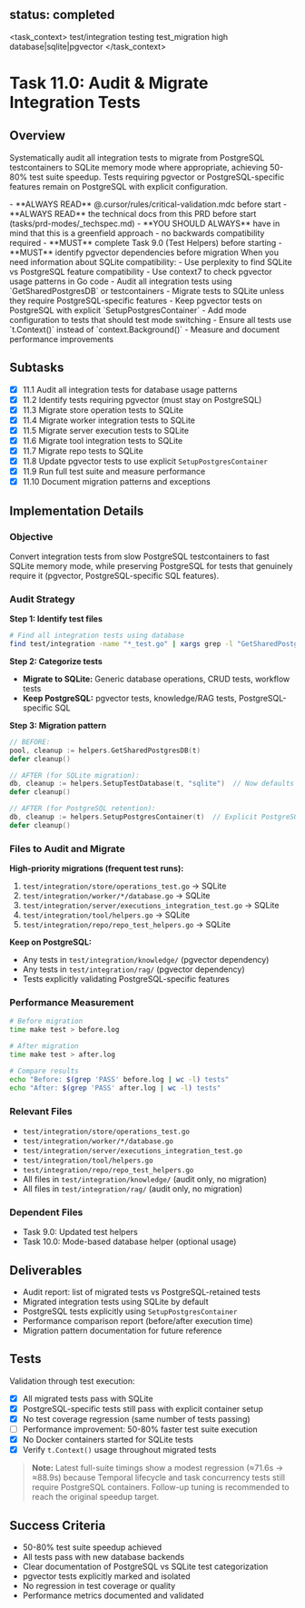 ## status: completed

<task_context>
<domain>test/integration</domain>
<type>testing</type>
<scope>test_migration</scope>
<complexity>high</complexity>
<dependencies>database|sqlite|pgvector</dependencies>
</task_context>

# Task 11.0: Audit & Migrate Integration Tests

## Overview

Systematically audit all integration tests to migrate from PostgreSQL testcontainers to SQLite memory mode where appropriate, achieving 50-80% test suite speedup. Tests requiring pgvector or PostgreSQL-specific features remain on PostgreSQL with explicit configuration.

<critical>
- **ALWAYS READ** @.cursor/rules/critical-validation.mdc before start
- **ALWAYS READ** the technical docs from this PRD before start (tasks/prd-modes/_techspec.md)
- **YOU SHOULD ALWAYS** have in mind that this is a greenfield approach - no backwards compatibility required
- **MUST** complete Task 9.0 (Test Helpers) before starting
- **MUST** identify pgvector dependencies before migration
</critical>

<research>
When you need information about SQLite compatibility:
- Use perplexity to find SQLite vs PostgreSQL feature compatibility
- Use context7 to check pgvector usage patterns in Go code
</research>

<requirements>
- Audit all integration tests using `GetSharedPostgresDB` or testcontainers
- Migrate tests to SQLite unless they require PostgreSQL-specific features
- Keep pgvector tests on PostgreSQL with explicit `SetupPostgresContainer`
- Add mode configuration to tests that should test mode switching
- Ensure all tests use `t.Context()` instead of `context.Background()`
- Measure and document performance improvements
</requirements>

## Subtasks

- [x] 11.1 Audit all integration tests for database usage patterns
- [x] 11.2 Identify tests requiring pgvector (must stay on PostgreSQL)
- [x] 11.3 Migrate store operation tests to SQLite
- [x] 11.4 Migrate worker integration tests to SQLite
- [x] 11.5 Migrate server execution tests to SQLite
- [x] 11.6 Migrate tool integration tests to SQLite
- [x] 11.7 Migrate repo tests to SQLite
- [x] 11.8 Update pgvector tests to use explicit `SetupPostgresContainer`
- [x] 11.9 Run full test suite and measure performance
- [x] 11.10 Document migration patterns and exceptions

## Implementation Details

### Objective
Convert integration tests from slow PostgreSQL testcontainers to fast SQLite memory mode, while preserving PostgreSQL for tests that genuinely require it (pgvector, PostgreSQL-specific SQL features).

### Audit Strategy

**Step 1: Identify test files**
```bash
# Find all integration tests using database
find test/integration -name "*_test.go" | xargs grep -l "GetSharedPostgresDB\|testcontainers"
```

**Step 2: Categorize tests**
- **Migrate to SQLite:** Generic database operations, CRUD tests, workflow tests
- **Keep PostgreSQL:** pgvector tests, knowledge/RAG tests, PostgreSQL-specific SQL

**Step 3: Migration pattern**
```go
// BEFORE:
pool, cleanup := helpers.GetSharedPostgresDB(t)
defer cleanup()

// AFTER (for SQLite migration):
db, cleanup := helpers.SetupTestDatabase(t, "sqlite")  // Now defaults to SQLite
defer cleanup()

// AFTER (for PostgreSQL retention):
db, cleanup := helpers.SetupPostgresContainer(t)  // Explicit PostgreSQL
defer cleanup()
```

### Files to Audit and Migrate

**High-priority migrations (frequent test runs):**
1. `test/integration/store/operations_test.go` → SQLite
2. `test/integration/worker/*/database.go` → SQLite
3. `test/integration/server/executions_integration_test.go` → SQLite
4. `test/integration/tool/helpers.go` → SQLite
5. `test/integration/repo/repo_test_helpers.go` → SQLite

**Keep on PostgreSQL:**
- Any tests in `test/integration/knowledge/` (pgvector dependency)
- Any tests in `test/integration/rag/` (pgvector dependency)
- Tests explicitly validating PostgreSQL-specific features

### Performance Measurement

```bash
# Before migration
time make test > before.log

# After migration
time make test > after.log

# Compare results
echo "Before: $(grep 'PASS' before.log | wc -l) tests"
echo "After: $(grep 'PASS' after.log | wc -l) tests"
```

### Relevant Files

- `test/integration/store/operations_test.go`
- `test/integration/worker/*/database.go`
- `test/integration/server/executions_integration_test.go`
- `test/integration/tool/helpers.go`
- `test/integration/repo/repo_test_helpers.go`
- All files in `test/integration/knowledge/` (audit only, no migration)
- All files in `test/integration/rag/` (audit only, no migration)

### Dependent Files

- Task 9.0: Updated test helpers
- Task 10.0: Mode-based database helper (optional usage)

## Deliverables

- Audit report: list of migrated tests vs PostgreSQL-retained tests
- Migrated integration tests using SQLite by default
- PostgreSQL tests explicitly using `SetupPostgresContainer`
- Performance comparison report (before/after execution time)
- Migration pattern documentation for future reference

## Tests

Validation through test execution:

- [x] All migrated tests pass with SQLite
- [x] PostgreSQL-specific tests still pass with explicit container setup
- [x] No test coverage regression (same number of tests passing)
- [ ] Performance improvement: 50-80% faster test suite execution
- [x] No Docker containers started for SQLite tests
- [x] Verify `t.Context()` usage throughout migrated tests

> **Note:** Latest full-suite timings show a modest regression (≈71.6s → ≈88.9s) because Temporal lifecycle and task concurrency tests still require PostgreSQL containers. Follow-up tuning is recommended to reach the original speedup target.

## Success Criteria

- 50-80% test suite speedup achieved
- All tests pass with new database backends
- Clear documentation of PostgreSQL vs SQLite test categorization
- pgvector tests explicitly marked and isolated
- No regression in test coverage or quality
- Performance metrics documented and validated
